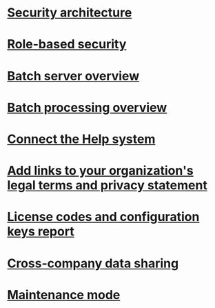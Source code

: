 # [Security architecture](security-architecture.md)
# [Role-based security](role-based-security.md)
# [Batch server overview](batch-server-overview.md)
# [Batch processing overview](batch-processing-overview.md)
# [Connect the Help system](../get-started/help-connect.md)
# [Add links to your organization's legal terms and privacy statement](legal-terms-privacy-statement.md)
# [License codes and configuration keys report](license-codes-configuration-keys-report.md)
# [Cross-company data sharing](cross-company-data-sharing.md)
# [Maintenance mode](maintenance-mode.md)